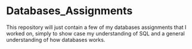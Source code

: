 # Databases_Assignments
This repository will just contain a few of my databases assignments that I worked on, simply to show case my understanding of SQL and a general understanding of how databases works.
